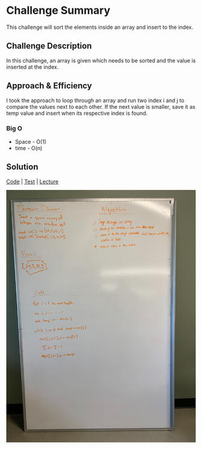 # Challenge Summary
<!-- Short summary or background information -->
This challenge will sort the elements inside an array and insert to the index.

## Challenge Description
<!-- Description of the challenge -->
In this challenge, an array is given which needs to be sorted and the value is inserted at the index.



## Approach & Efficiency
<!-- What approach did you take? Why? What is the Big O space/time for this approach? -->
I took the approach to loop through an array and run two index i and j to compare the values next to each other.
If the next value is smaller, save it as temp value and insert when its respective index is found.

### Big O
* Space - O(1)
* time - O(n)

## Solution
[Code](../src/main/java/code401Challenges/InsertationSort/insertionSort.java) |
[Test](../src/test/java/code401Challenges/InsertationSort/insertionSortTest.java)
| [Lecture](/lecture.md)

![WhiteBoard](../assets/insertionSort.jpg)